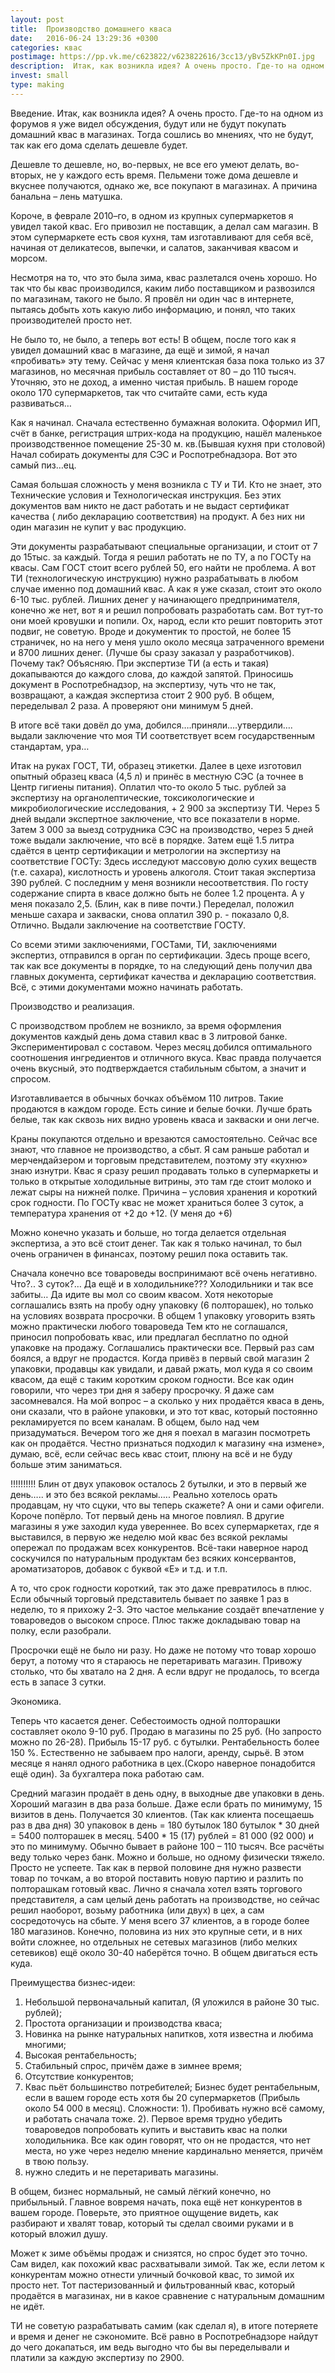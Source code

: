 ```yaml
---
layout: post
title:  Производство домашнего кваса
date:   2016-06-24 13:29:36 +0300
categories: квас
postimage: https://pp.vk.me/c623822/v623822616/3cc13/yBv5ZkKPn0I.jpg
description:  Итак, как возникла идея? А очень просто. Где-то на одном из форумов я уже видел обсуждения, будут или не будут покупать домашний квас в магазинах... 
invest: small
type: making
---
```


Введение.
Итак, как возникла идея? А очень просто. Где-то на одном из форумов я уже видел обсуждения, будут или не будут покупать домашний квас в магазинах. Тогда сошлись во мнениях, что не будут, так как его дома сделать дешевле будет. 

Дешевле то дешевле, но, во-первых, не все его умеют делать, во-вторых, не у каждого есть время. Пельмени тоже дома дешевле и вкуснее получаются, однако же, все покупают в магазинах. А причина банальна – лень матушка.

Короче, в феврале 2010–го, в одном из крупных супермаркетов я увидел такой квас. Его привозил не поставщик, а делал сам магазин. В этом супермаркете есть своя кухня, там изготавливают для себя всё, начиная от деликатесов, выпечки, и салатов, заканчивая квасом и морсом.

Несмотря на то, что это была зима, квас разлетался очень хорошо. Но так что бы квас производился, каким либо поставщиком и развозился по магазинам, такого не было. Я провёл ни один час в интернете, пытаясь добыть хоть какую либо информацию, и понял, что таких производителей просто нет.

Не было то, не было, а теперь вот есть!
В общем, после того как я увидел домашний квас в магазине, да ещё и зимой, я начал «пробивать» эту тему. 
Сейчас у меня клиентская база пока только из 37 магазинов, но месячная прибыль составляет от 80 – до 110 тысяч. Уточняю, это не доход, а именно чистая прибыль. В нашем городе около 170 супермаркетов, так что считайте сами, есть куда развиваться…

Как я начинал.
Сначала естественно бумажная волокита. Оформил ИП, счёт в банке, регистрация штрих-кода на продукцию, нашёл маленькое производственное помещение 25-30 м. кв.(Бывшая кухня при столовой) Начал собирать документы для СЭС и Роспотребнадзора. Вот это самый пиз…ец. 

Самая большая сложность у меня возникла с ТУ и ТИ. Кто не знает, это Технические условия и Технологическая инструкция. Без этих документов вам никто не даст работать и не выдаст сертификат качества ( либо декларацию соответствия) на продукт. А без них ни один магазин не купит у вас продукцию.

Эти документы разрабатывают специальные организации, и стоит от 7 до 15тыс. за каждый. Тогда я решил работать не по ТУ, а по ГОСТу на квасы. Сам ГОСТ стоит всего рублей 50, его найти не проблема. А вот ТИ (технологическую инструкцию) нужно разрабатывать в любом случае именно под домашний квас. А как я уже сказал, стоит это около 6-10 тыс. рублей. Лишних денег у начинающего предпринимателя, конечно же нет, вот я и решил попробовать разработать сам. Вот тут-то они моей кровушки и попили. Ох, народ, если кто решит повторить этот подвиг, не советую. Вроде и документик то простой, не более 15 страничек, но на него у меня ушло около месяца затраченного времени и 8700 лишних денег. (Лучше бы сразу заказал у разработчиков). 
Почему так? Объясняю. При экспертизе ТИ (а есть и такая) докапываются до каждого слова, до каждой запятой. Приносишь документ в Роспотребнадзор, на экспертизу, чуть что не так, возвращают, а каждая экспертиза стоит 2 900 руб. В общем, переделывал 2 раза. А проверяют они минимум 5 дней.

В итоге всё таки довёл до ума, добился….приняли….утвердили…. выдали заключение что моя ТИ соответствует всем государственным стандартам, ура…

Итак на руках ГОСТ, ТИ, образец этикетки. 
Далее в цехе изготовил опытный образец кваса (4,5 л) и принёс в местную СЭС (а точнее в Центр гигиены питания). Оплатил что-то около 5 тыс. рублей за экспертизу на органолептические, токсикологические и микробиологические исследования, + 2 900 за экспертизу ТИ. Через 5 дней выдали экспертное заключение, что все показатели в норме. Затем 3 000 за выезд сотрудника СЭС на производство, через 5 дней тоже выдали заключение, что всё в порядке. 
Затем ещё 1.5 литра сдаётся в центр сертификации и метрологии на экспертизу на соответствие ГОСТу: 
Здесь исследуют массовую долю сухих веществ (т.е. сахара), кислотность и уровень алкоголя. Стоит такая экспертиза 390 рублей.
С последним у меня возникли несоответствия. По госту содержание спирта в квасе должно быть не более 1.2 процента. А у меня показало 2,5. (Блин, как в пиве почти.) Переделал, положил меньше сахара и закваски, снова оплатил 390 р. - показало 0,8. Отлично. Выдали заключение на соответствие ГОСТУ.

Со всеми этими заключениями, ГОСТами, ТИ, заключениями экспертиз, отправился в орган по сертификации. Здесь проще всего, так как все документы в порядке, то на следующий день получил два главных документа, сертификат качества и декларацию соответствия. 
Всё, с этими документами можно начинать работать.

Производство и реализация.

С производством проблем не возникло, за время оформления документов каждый день дома ставил квас в 3 литровой банке. Экспериментировал с составом. Через месяц добился оптимального соотношения ингредиентов и отличного вкуса. 
Квас правда получается очень вкусный, это подтверждается стабильным сбытом, а значит и спросом.

Изготавливается в обычных бочках объёмом 110 литров. Такие продаются в каждом городе. Есть синие и белые бочки. Лучше брать белые, так как сквозь них видно уровень кваса и закваски и они легче.

Краны покупаются отдельно и врезаются самостоятельно.
Сейчас все знают, что главное не производство, а сбыт. Я сам раньше работал и мерчендайзером и торговым представителем, поэтому эту «кухню» знаю изнутри.
Квас я сразу решил продавать только в супермаркеты и только в открытые холодильные витрины, это там где стоит молоко и лежат сыры на нижней полке.
Причина – условия хранения и короткий срок годности. 
По ГОСТу квас не может храниться более 3 суток, а температура хранения от +2 до +12. (У меня до +6)

Можно конечно указать и больше, но тогда делается отдельная экспертиза, а это всё стоит денег. Так как я только начинал, то был очень ограничен в финансах, поэтому решил пока оставить так.

Сначала конечно все товароведы воспринимают всё очень негативно. 
Что?.. 3 суток?… Да ещё и в холодильнике??? Холодильники и так все забиты… Да идите вы мол со своим квасом. 
Хотя некоторые соглашались взять на пробу одну упаковку (6 полторашек), но только на условиях возврата просрочки. В общем 1 упаковку уговорить взять можно практически любого товароведа
Тем кто не соглашался, приносил попробовать квас, или предлагал бесплатно по одной упаковке на продажу. Соглашались практически все.
Первый раз сам боялся, а вдруг не продастся. Когда привёз в первый свой магазин 2 упаковки, продавцы как увидали, и давай ржать, мол куда я со своим квасом, да ещё с таким коротким сроком годности. Все как один говорили, что через три дня я заберу просрочку. Я даже сам засомневался. На мой вопрос – а сколько у них продаётся кваса в день, они сказали, что в районе упаковки, и это тот квас, который постоянно рекламируется по всем каналам. В общем, было над чем призадуматься. Вечером того же дня я поехал в магазин посмотреть как он продаётся. Честно признаться подходил к магазину «на измене», думаю, всё, если сейчас весь квас стоит, плюну на всё и не буду больше этим заниматься. 

!!!!!!!!!! Блин от двух упаковок осталось 2 бутылки, и это в первый же день….. и это без всякой рекламы….. 
Реально хотелось орать продавцам, ну что сцуки, что вы теперь скажете? А они и сами офигели.
Короче попёрло. 
Тот первый день на многое повлиял. В другие магазины я уже заходил куда увереннее. Во всех супермаркетах, где я выставился, в первую же неделю мой квас без всякой рекламы опережал по продажам всех конкурентов. Всё-таки наверное народ соскучился по натуральным продуктам без всяких консервантов, ароматизаторов, добавок с буквой «Е» и т.д. и т.п.

А то, что срок годности короткий, так это даже превратилось в плюс. Если обычный торговый представитель бывает по заявке 1 раз в неделю, то я прихожу 2-3. Это частое мелькание создаёт впечатление у товароведов о высоком спросе. Плюс также докладываю товар на полку, если разобрали.

Просрочки ещё не было ни разу. Но даже не потому что товар хорошо берут, а потому что я стараюсь не перетаривать магазин. Привожу столько, что бы хватало на 2 дня. А если вдруг не продалось, то всегда есть в запасе 3 сутки. 

Экономика.

Теперь что касается денег. Себестоимость одной полторашки составляет около 9-10 руб.
Продаю в магазины по 25 руб. (Но запросто можно по 26-28). Прибыль 15-17 руб. с бутылки.
Рентабельность более 150 %. 
Естественно не забываем про налоги, аренду, сырьё. В этом месяце я нанял одного работника в цех.(Скоро наверное понадобится ещё один). За бухгалтера пока работаю сам.

Средний магазин продаёт в день одну, в выходные две упаковки в день. Хороший магазин в два раза больше.
Даже если брать по минимуму, 15 визитов в день. Получается 30 клиентов. (Так как клиента посещаешь раз в два дня) 
30 упаковок в день = 180 бутылок
180 бутылок * 30 дней = 5400 полторашек в месяц.
5400 * 15 (17) рублей = 81 000 (92 000) и это по минимуму. Обычно бывает в районе 100 – 110 тысяч.
Все расчёты веду только через банк.
Можно и больше, но одному физически тяжело. Просто не успеете. Так как в первой половине дня нужно развести товар по точкам, а во второй поставить новую партию и разлить по полторашкам готовый квас. 
Лично я сначала хотел взять торгового представителя, а сам целый день работать на производстве, но сейчас решил наоборот, возьму работника (или двух) в цех, а сам сосредоточусь на сбыте. У меня всего 37 клиентов, а в городе более 180 магазинов. Конечно, половина из них это крупные сети, и в них войти сложнее, но отдельных не сетевых магазинов (либо мелких сетевиков) ещё около 30-40 наберётся точно. В общем двигаться есть куда.

Преимущества бизнес-идеи: 
1) Небольшой первоначальный капитал, (Я уложился в районе 30 тыс. рублей);
2) Простота организации и производства кваса;
3) Новинка на рынке натуральных напитков, хотя известна и любима многими;
4) Высокая рентабельность;
5) Стабильный спрос, причём даже в зимнее время;
6) Отсутствие конкурентов;
7) Квас пьёт большинство потребителей;
Бизнес будет рентабельным, если в вашем городе есть хотя бы 20 супермаркетов (Прибыль около 54 000 в месяц).
Сложности:
1). Пробивать нужно всё самому, и работать сначала тоже. 
2). Первое время трудно убедить товароведов попробовать купить и выставить квас на полки холодильника. Все как один говорят, что он не продастся, что нет места, но уже через неделю мнение кардинально меняется, причём в твою пользу.
3) нужно следить и не перетаривать магазины.

В общем, бизнес нормальный, не самый лёгкий конечно, но прибыльный. Главное вовремя начать, пока ещё нет конкурентов в вашем городе. Поверьте, это приятное ощущение видеть, как разбирают и хвалят товар, который ты сделал своими руками и в который вложил душу.

Может к зиме объёмы продаж и снизятся, но спрос будет это точно. Сам видел, как похожий квас расхватывали зимой. Так же, если летом к конкурентам можно отнести уличный бочковой квас, то зимой их просто нет. Тот пастеризованный и фильтрованный квас, который продаётся в магазинах, ни в какое сравнение с натуральным домашним не идёт.

ТИ не советую разрабатывать самим (как сделал я), в итоге потеряете и время и денег не сэкономите. Всё равно в Роспотребнадзоре найдут до чего докапаться, им ведь выгодно что бы вы переделывали и платили за каждую экспертизу по 2900. 